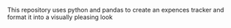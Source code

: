 This repository uses python and pandas to create an expences tracker and format it into a visually pleasing look
